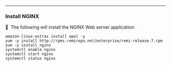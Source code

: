 ___
### Install NGINX

🔴 &nbsp;The following will install the NGINX Web server application:
```
amazon-linux-extras install epel -y
yum -y install http://rpms.remirepo.net/enterprise/remi-release-7.rpm
yum -y install nginx
systemctl enable nginx
systemctl start nginx
systemctl status nginx
```
